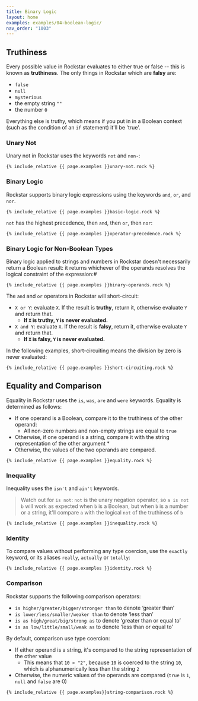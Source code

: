 ```yaml
---
title: Binary Logic
layout: home
examples: examples/04-boolean-logic/
nav_order: "1003"
---
```

## Truthiness

Every possible value in Rockstar evaluates to either true or false -- this is known as **truthiness**. The only things in Rockstar which are **falsy** are:

* `false`
* `null`
* `mysterious`
* the empty string `""`
* the number `0`

Everything else is truthy, which means if you put in in a Boolean context (such as the condition of an `if` statement) it'll be 'true'.
### Unary Not

Unary not in Rockstar uses the keywords `not` and `non-`:

```rockstar
{% include_relative {{ page.examples }}unary-not.rock %}
```

### Binary Logic

Rockstar supports binary logic expressions using the keywords `and`, `or`,  and `nor`. 

```rockstar
{% include_relative {{ page.examples }}basic-logic.rock %}
```

`not` has the highest precedence, then `and`, then `or`, then `nor`:

```rockstar
{% include_relative {{ page.examples }}operator-precedence.rock %}
```

### Binary Logic for Non-Boolean Types

Binary logic applied to strings and numbers in Rockstar doesn't necessarily return a Boolean result: it returns whichever of the operands resolves the logical constraint of the expression:#

```rockstar
{% include_relative {{ page.examples }}binary-operands.rock %}
```

The `and` and `or` operators in Rockstar will short-circuit:

* `X or Y`: evaluate `X`. If the result is **truthy**, return it, otherwise evaluate `Y` and return that.
	* **If `X` is truthy, `Y` is never evaluated.**
* `X and Y`:  evaluate `X`. If the result is **falsy**, return it, otherwise evaluate `Y` and return that.
	* **If `X` is falsy, `Y` is never evaluated.**

In the following examples, short-circuiting means the division by zero is never evaluated:

```rockstar
{% include_relative {{ page.examples }}short-circuiting.rock %}
```

## Equality and Comparison

Equality in Rockstar uses the `is`, `was`, `are` and `were` keywords. Equality is determined as follows:

* If one operand is a Boolean, compare it to the truthiness of the other operand:
	* All non-zero numbers and non-empty strings are equal to `true`
* Otherwise, if one operand is a string, compare it with the string representation of the other argument
	* 
* Otherwise, the values of the two operands are compared.

```rockstar
{% include_relative {{ page.examples }}equality.rock %}
```

### Inequality

Inequality uses the `isn't` and `ain't` keywords.

> Watch out for `is not`: `not` is the unary negation operator, so `a is not b` will work as expected when `b` is a Boolean, but when `b` is a number or a string, it'll compare `a` with the logical `not` of the truthiness of `b`

```rockstar
{% include_relative {{ page.examples }}inequality.rock %}
```

### Identity
To compare values without performing any type coercion, use the `exactly` keyword, or its aliases `really`, `actually` or `totally`:

```rockstar
{% include_relative {{ page.examples }}identity.rock %}
```

### Comparison

Rockstar supports the following comparison operators:

- `is higher/greater/bigger/stronger than` to denote ‘greater than’
- `is lower/less/smaller/weaker than` to denote ‘less than’
- `is as high/great/big/strong as` to denote ‘greater than or equal to’
- `is as low/little/small/weak as` to denote ‘less than or equal to’

By default, comparison use type coercion:

* If either operand is a string, it's compared to the string representation of the other value
	* This means that `10 < "2"`, because `10` is coerced to the string `10`, which is alphanumerically less than the string `2`
* Otherwise, the numeric values of the operands are compared (`true` is `1`, `null` and `false` are 0)

```rockstar
{% include_relative {{ page.examples}}string-comparison.rock %}
```
 














